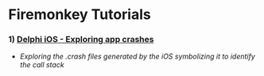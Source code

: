 # Firemonkey Tutorials
### 1) [Delphi iOS - Exploring app crashes]
- *Exploring the .crash files generated by the iOS symbolizing it to identify the call stack*


   [Delphi iOS - Exploring app crashes]: <https://github.com/viniciusfbb/fmx_tutorials/tree/master/delphi_ios_exploring_app_crashes.md>
